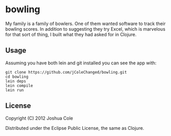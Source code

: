 # bowling

My family is a family of bowlers. One of them wanted software to track their bowling scores. In addition to suggesting they try Excel, which is marvelous for that sort of thing, I built what they had asked for in Clojure.

## Usage

Assuming you have both lein and git installed you can see the app with:


    git clone https://github.com/jColeChanged/bowling.git
    cd bowling
    lein deps
    lein compile
    lein run

## License

Copyright (C) 2012 Joshua Cole

Distributed under the Eclipse Public License, the same as Clojure.
